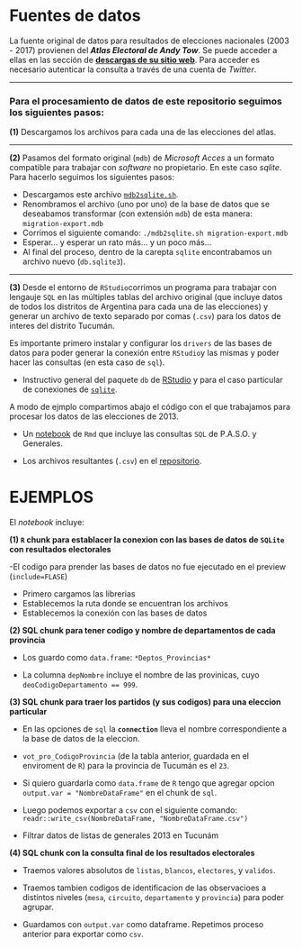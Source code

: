# Fuentes de datos

La fuente original de datos para resultados de elecciones nacionales (2003 - 2017) provienen del **_Atlas Electoral de Andy Tow_**. Se puede acceder a ellas en  las sección de **[descargas de su sitio web](https://www.andytow.com/)**. Para acceder es necesario autenticar la consulta a través de una cuenta de *Twitter*. 

---

### Para el procesamiento de datos de este repositorio seguimos los siguientes pasos: 

**(1)** Descargamos los archivos para cada una de las elecciones del atlas. 

---

**(2)** Pasamos del formato original (`mdb`) de *Microsoft Acces* a un formato compatible para trabajar con *software* no propietario. En este caso *sqlite*. Para hacerlo seguimos los siguientes pasos: 
 -  Descargamos este archivo [`mdb2sqlite.sh`](https://raw.githubusercontent.com/atlaselectoral/elecciones/master/nacionales/fuente/mdb2sqlite.sh).
 -  Renombramos el archivo (uno por uno) de la base de datos que se deseabamos transformar (con extensión `mdb`) de esta manera: `migration-export.mdb` 
 -  Corrimos el siguiente comando:  `./mdb2sqlite.sh migration-export.mdb`
 -  Esperar... y esperar un rato más... y un poco más... 
 - Al final del proceso, dentro de la carepta `sqlite` encontrabamos un archivo nuevo (`db.sqlite3`). 

--- 

**(3)** Desde el entorno de `RStudio`corrimos un programa para trabajar con lengauje `SQL` en las múltiples tablas del archivo original (que incluye datos de todos los distritos de Argentina para cada una de las elecciones) y generar un archivo de texto separado por comas (`.csv`) para los datos de interes del distrito Tucumán. 

Es importante primero instalar y configurar los `drivers` de las bases de datos para poder generar la conexión entre `RStudio`y las mismas y poder hacer las consultas (en esta caso de `sql`). 

- Instructivo general del paquete `db` de [RStudio](https://db.rstudio.com/best-practices/drivers/) y para el caso particular de conexiones de [`sqlite`](https://db.rstudio.com/databases/sqlite/).

A modo de ejmplo compartimos abajo el código con el que trabajamos para procesar los datos de las elecciones de 2013. 

* Un [notebook](https://raw.githubusercontent.com/atlaselectoral/elecciones/master/nacionales/fuente/queriesSQL_Tuc2013.Rmd) de `Rmd` que incluye las consultas `SQL` de P.A.S.O. y Generales. 

* Los archivos resultantes (`.csv`) en el [repositorio](https://github.com/atlaselectoral/elecciones/tree/master/nacionales/resultados). 


# EJEMPLOS

El _notebook_ incluye:

**(1) `R` chunk para establacer la conexion con las bases de datos de
`SQLite` con resultados electorales**

-El codigo para prender las bases de datos no fue ejecutado en el
preview (`include=FLASE`)

-   Primero cargamos las librerias
-   Establecemos la ruta donde se encuentran los archivos
-   Establecemos la conexión con las bases de datos

**(2) SQL chunk para tener codigo y nombre de departamentos de cada
provincia**

-   Los guardo como `data.frame`: `*Deptos_Provincias*`

-   La columna `depNombre` incluye el nombre de las provinicas, cuyo
    `deoCodigoDepartamento == 999`.

**(3) SQL chunk para traer los partidos (y sus codigos) para una
eleccion particular**

-   En las opciones de `sql` la **`connection`** lleva el nombre
    correspondiente a la base de datos de la eleccion.

-   `vot_pro_CodigoProvincia` (de la tabla anterior, guardada en el
    enviroment de `R`) para la provincia de Tucumán es el `23`.

-   Si quiero guardarla como `data.frame` de `R` tengo que agregar
    opcion `output.var = "NombreDataFrame"` en el chunk de `sql`.

-   Luego podemos exportar a `csv` con el siguiente comando:
    `readr::write_csv(NombreDataFrame, "NombreDataFrame.csv")`

-   Filtrar datos de listas de generales 2013 en Tucunám

**(4) SQL chunk con la consulta final de los resultados electorales**

-   Traemos valores absolutos de `listas`, `blancos`, `electores`, y
    `validos`.

-   Traemos tambien codigos de identificacion de las observacioes a
    distintos niveles (`mesa`, `circuito`, `departamento` y `provincia`)
    para poder agrupar.

-   Guardamos con `output.var` como dataframe. Repetimos proceso
    anterior para exportar como `csv`.


